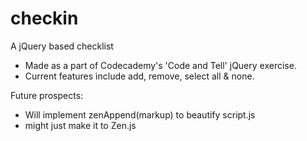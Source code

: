 checkin
=======

A jQuery based checklist

+ Made as a part of Codecademy's 'Code and Tell' jQuery exercise.
+ Current features include add, remove, select all & none.

Future prospects:
+ Will implement zenAppend(markup) to beautify script.js
+ might just make it to Zen.js
